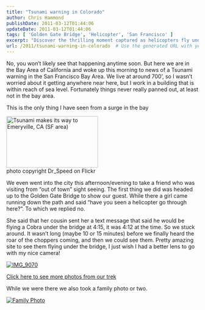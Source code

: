 ```yaml
---
title: "Tsunami warning in Colorado"
author: Chris Hammond
publishDate: 2011-03-12T01:44:06
updateDate: 2011-03-12T01:44:06
tags: [ 'Golden Gate Bridge', 'Helicopter', 'San Francisco' ]
excerpt: "Discover the thrilling moment captured as helicopters fly under the Golden Gate Bridge in the Bay Area. Witness the excitement with stunning photos!"
url: /2011/tsunami-warning-in-colorado  # Use the generated URL with year
---
```

<p>No, you won’t likely see that happening anytime soon. But here we are in the Bay Area of California and woke up this morning to news of a Tsunami warning in the San Francisco Bay Area. We live at around 700’, so I wasn’t worried about it getting anywhere near here, but I work in a building that is within reach of sea level. Fortunately things never really panned out, at least not in the bay area. </p>  <p>This is the only thing I have seen from a surge in the bay</p>  <p><a title="Tsunami makes its way to Emeryville, CA (SF area) by Dr_Speed, on Flickr" href="https://www.flickr.com/photos/51276066@N00/5517993750/"><img alt="Tsunami makes its way to Emeryville, CA (SF area)" src="https://farm6.static.flickr.com/5094/5517993750_0ece81abd3_m.jpg" width="240" height="135" /></a>    <br />photo copyright Dr_Speed on Flickr</p>  <p>We even went into the city this afternoon/evening to take a friend who was visiting from “out of town” sight seeing. The first thing we did was headed up to the Golden Gate Bridge to show our guest. While there a girl came running down the path and said “have you seen a helicopter go through here?”. To which we replied no.</p>  <p>She said that her cousin sent her a text message that said he would be flying a Cobra under the bridge at 4:15, it was 4:12 at the time. So we stuck around. It wasn’t long (maybe 10 or 15 minutes) before we finally heard the roar of the choppers coming, and then we could see them. Pretty amazing site to see them flying under the bridge, I just wish I had a better lens to go with my nice camera!</p>  <p><a title="IMG_9070" href="https://www.flickr.com/photos/17726343@N00/5518702895/"><img border="0" alt="IMG_9070" src="https://static.flickr.com/5058/5518702895_a3a3180e42.jpg" /></a></p>  <p><a href="https://www.flickr.com/photos/chammond/sets/72157626247781996/" target="_blank">Click here to see more photos from our trek</a></p>  <p>While we were there we also took a family photo or two.</p>  <p><a title="Family Photo" href="https://www.flickr.com/photos/17726343@N00/5518709961/"><img border="0" alt="Family Photo" src="https://static.flickr.com/5134/5518709961_1a7e43c3cf.jpg" /></a></p>

